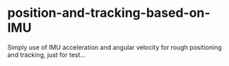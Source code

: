# position-and-tracking-based-on-IMU
Simply use of IMU acceleration and angular velocity for rough positioning and tracking, just for test...
